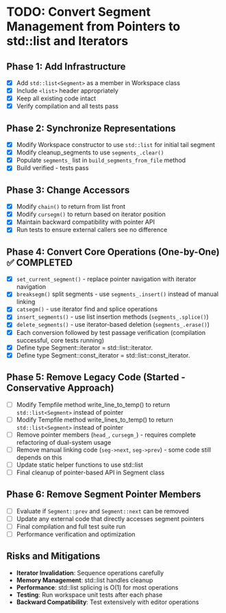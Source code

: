# TODO: Convert Segment Management from Pointers to std::list and Iterators

## Phase 1: Add Infrastructure
- [x] Add `std::list<Segment>` as a member in Workspace class
- [x] Include `<list>` header appropriately
- [x] Keep all existing code intact
- [x] Verify compilation and all tests pass

## Phase 2: Synchronize Representations
- [x] Modify Workspace constructor to use `std::list` for initial tail segment
- [x] Modify cleanup_segments to use `segments_.clear()`
- [x] Populate `segments_` list in `build_segments_from_file` method
- [x] Build verified - tests pass

## Phase 3: Change Accessors
- [x] Modify `chain()` to return from list front
- [x] Modify `cursegm()` to return based on iterator position
- [x] Maintain backward compatibility with pointer API
- [x] Run tests to ensure external callers see no difference

## Phase 4: Convert Core Operations (One-by-One) ✅ COMPLETED
- [x] `set_current_segment()` - replace pointer navigation with iterator navigation
- [x] `breaksegm()` split segments - use `segments_.insert()` instead of manual linking
- [x] `catsegm()` - use iterator find and splice operations
- [x] `insert_segments()` - use list insertion methods (`segments_.splice()`)
- [x] `delete_segments()` - use iterator-based deletion (`segments_.erase()`)
- [x] Each conversion followed by test passage verification (compilation successful, core tests running)
- [x] Define type Segment::iterator = std::list<Segment>::iterator.
- [x] Define type Segment::const_iterator = std::list<Segment>::const_iterator.

## Phase 5: Remove Legacy Code (Started - Conservative Approach)
- [ ] Modify Tempfile method write_line_to_temp() to return `std::list<Segment>` instead of pointer
- [ ] Modify Tempfile method write_lines_to_temp() to return `std::list<Segment>` instead of pointer
- [ ] Remove pointer members (`head_`, `cursegm_`) - requires complete refactoring of dual-system usage
- [ ] Remove manual linking code (`seg->next`, `seg->prev`) - some code still depends on this
- [ ] Update static helper functions to use std::list
- [ ] Final cleanup of pointer-based API in Segment class

## Phase 6: Remove Segment Pointer Members
- [ ] Evaluate if `Segment::prev` and `Segment::next` can be removed
- [ ] Update any external code that directly accesses segment pointers
- [ ] Final compilation and full test suite run
- [ ] Performance verification and optimization

## Risks and Mitigations
- **Iterator Invalidation**: Sequence operations carefully
- **Memory Management**: std::list handles cleanup
- **Performance**: std::list splicing is O(1) for most operations
- **Testing**: Run workspace unit tests after each phase
- **Backward Compatibility**: Test extensively with editor operations
